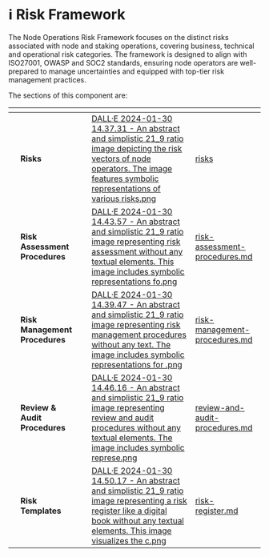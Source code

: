 # ℹ️ Risk Framework

The Node Operations Risk Framework focuses on the distinct risks associated with node and staking operations, covering business, technical and operational risk categories. The framework is designed to align with ISO27001, OWASP and SOC2 standards, ensuring node operators are well-prepared to manage uncertainties and equipped with top-tier risk management practices.

The sections of this component are:

<table data-view="cards"><thead><tr><th></th><th></th><th></th><th data-hidden data-card-cover data-type="files"></th><th data-hidden data-card-target data-type="content-ref"></th></tr></thead><tbody><tr><td></td><td><strong>Risks</strong></td><td></td><td><a href="../.gitbook/assets/DALL·E 2024-01-30 14.37.31 - An abstract and simplistic 21_9 ratio image depicting the risk vectors of node operators. The image features symbolic representations of various risks.png">DALL·E 2024-01-30 14.37.31 - An abstract and simplistic 21_9 ratio image depicting the risk vectors of node operators. The image features symbolic representations of various risks.png</a></td><td><a href="risks/">risks</a></td></tr><tr><td></td><td><strong>Risk Assessment Procedures</strong></td><td></td><td><a href="../.gitbook/assets/DALL·E 2024-01-30 14.43.57 - An abstract and simplistic 21_9 ratio image representing risk assessment without any textual elements. This image includes symbolic representations fo.png">DALL·E 2024-01-30 14.43.57 - An abstract and simplistic 21_9 ratio image representing risk assessment without any textual elements. This image includes symbolic representations fo.png</a></td><td><a href="risk-assessment-procedures.md">risk-assessment-procedures.md</a></td></tr><tr><td></td><td><strong>Risk Management Procedures</strong></td><td></td><td><a href="../.gitbook/assets/DALL·E 2024-01-30 14.39.47 - An abstract and simplistic 21_9 ratio image representing risk management procedures without any text. The image includes symbolic representations for .png">DALL·E 2024-01-30 14.39.47 - An abstract and simplistic 21_9 ratio image representing risk management procedures without any text. The image includes symbolic representations for .png</a></td><td><a href="risk-management-procedures.md">risk-management-procedures.md</a></td></tr><tr><td></td><td><strong>Review &#x26; Audit Procedures</strong></td><td></td><td><a href="../.gitbook/assets/DALL·E 2024-01-30 14.46.16 - An abstract and simplistic 21_9 ratio image representing review and audit procedures without any textual elements. The image includes symbolic represe.png">DALL·E 2024-01-30 14.46.16 - An abstract and simplistic 21_9 ratio image representing review and audit procedures without any textual elements. The image includes symbolic represe.png</a></td><td><a href="review-and-audit-procedures.md">review-and-audit-procedures.md</a></td></tr><tr><td></td><td><strong>Risk Templates</strong></td><td></td><td><a href="../.gitbook/assets/DALL·E 2024-01-30 14.50.17 - An abstract and simplistic 21_9 ratio image representing a risk register like a digital book without any textual elements. This image visualizes the c.png">DALL·E 2024-01-30 14.50.17 - An abstract and simplistic 21_9 ratio image representing a risk register like a digital book without any textual elements. This image visualizes the c.png</a></td><td><a href="templates/risk-register.md">risk-register.md</a></td></tr></tbody></table>
